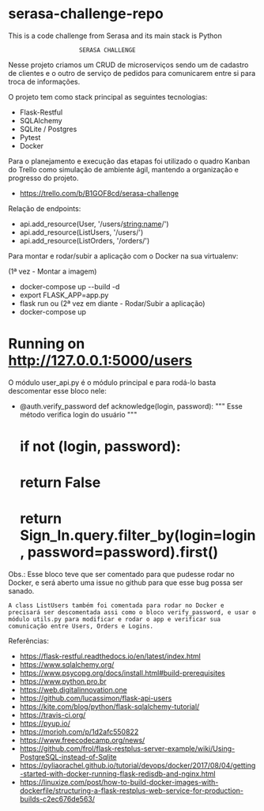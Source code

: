 # serasa-challenge-repo
This is a code challenge from Serasa and its main stack is Python

                        SERASA CHALLENGE

Nesse projeto criamos um CRUD de microserviços sendo um de cadastro de clientes e o outro de serviço de pedidos para comunicarem entre si para troca de informações.

O projeto tem como stack principal as seguintes tecnologias:

- Flask-Restful
- SQLAlchemy
- SQLite / Postgres
- Pytest
- Docker

Para o planejamento e execução das etapas foi utilizado o quadro Kanban do Trello como simulação de ambiente ágil, mantendo a organização e progresso do projeto.

- https://trello.com/b/B1GOF8cd/serasa-challenge

Relação de endpoints:

- api.add_resource(User, '/users/<string:name>/')
- api.add_resource(ListUsers, '/users/')
- api.add_resource(ListOrders, '/orders/')

Para montar e rodar/subir a aplicação com o Docker na sua virtualenv:

(1ª vez - Montar a imagem)
- docker-compose up --build -d
- export FLASK_APP=app.py
- flask run 
    ou
(2ª vez em diante - Rodar/Subir a aplicação) 
- docker-compose up

# Running on http://127.0.0.1:5000/users

O módulo user_api.py é o módulo principal e para rodá-lo basta descomentar esse bloco nele:

- @auth.verify_password
def acknowledge(login, password):
  """
      Esse método verifica login do usuário
  """
    # if not (login, password):
    #     return False
    # return Sign_In.query.filter_by(login=login, password=password).first()

Obs.: Esse bloco teve que ser comentado para que pudesse rodar no Docker, e será aberto uma issue no github para que esse bug possa ser sanado.

    A class ListUsers também foi comentada para rodar no Docker e precisará ser descomentada assi como o bloco verify_password, e usar o módulo utils.py para modificar e rodar o app e verificar sua comunicação entre Users, Orders e Logins.


Referências: 

- https://flask-restful.readthedocs.io/en/latest/index.html
- https://www.sqlalchemy.org/
- https://www.psycopg.org/docs/install.html#build-prerequisites
- https://www.python.pro.br
- https://web.digitalinnovation.one
- https://github.com/lucassimon/flask-api-users
- https://kite.com/blog/python/flask-sqlalchemy-tutorial/
- https://travis-ci.org/
- https://pyup.io/
- https://morioh.com/p/1d2afc550822
- https://www.freecodecamp.org/news/
- https://github.com/frol/flask-restplus-server-example/wiki/Using-PostgreSQL-instead-of-Sqlite
- https://pyliaorachel.github.io/tutorial/devops/docker/2017/08/04/getting-started-with-docker-running-flask-redisdb-and-nginx.html
- https://linuxize.com/post/how-to-build-docker-images-with-dockerfile/structuring-a-flask-restplus-web-service-for-production-builds-c2ec676de563/
